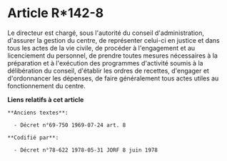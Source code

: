 # Article R*142-8

Le directeur est chargé, sous l'autorité du conseil d'administration, d'assurer la gestion du centre, de représenter celui-ci
en justice et dans tous les actes de la vie civile, de procéder à l'engagement et au licenciement du personnel, de prendre
toutes mesures nécessaires à la préparation et à l'exécution des programmes d'activité soumis à la délibération du conseil,
d'établir les ordres de recettes, d'engager et d'ordonnancer les dépenses, de faire généralement tous actes utiles au
fonctionnement du centre.

**Liens relatifs à cet article**

	**Anciens textes**:

	  - Décret n°69-750 1969-07-24 art. 8

	**Codifié par**:

	  - Décret n°78-622 1978-05-31 JORF 8 juin 1978
